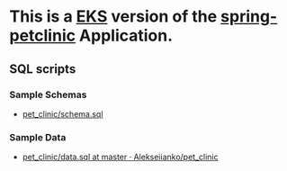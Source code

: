 # This is a [EKS](https://aws.amazon.com/eks/) version of the [spring-petclinic](https://github.com/spring-projects/spring-petclinic) Application.

## SQL scripts

### Sample Schemas
* [pet_clinic/schema.sql](https://github.com/Alekseiianko/pet_clinic/blob/master/src/main/resources/db.migration/schema.sql)

### Sample Data
* [pet_clinic/data.sql at master · Alekseiianko/pet_clinic](https://github.com/Alekseiianko/pet_clinic/blob/master/src/main/resources/data.sql)
